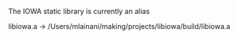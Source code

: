 The IOWA static library is currently an alias

libiowa.a -> /Users/mlainani/making/projects/libiowa/build/libiowa.a
